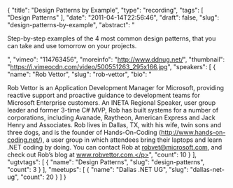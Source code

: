 {
  "title": "Design Patterns by Example",
  "type": "recording",
  "tags": [
    "Design Patterns"
  ],
  "date": "2011-04-14T22:56:46",
  "draft": false,
  "slug": "design-patterns-by-example",
  "abstract": "<p>Step-by-step examples of the 4 most common design patterns, that you can take and use tomorrow on your projects.</p>",
  "vimeo": "114763456",
  "moreinfo": "http://www.ddnug.net/",
  "thumbnail": "https://i.vimeocdn.com/video/500551263_295x166.jpg",
  "speakers": [
    {
      "name": "Rob Vettor",
      "slug": "rob-vettor",
      "bio": "<p>Rob Vettor is an Application Development Manager for Microsoft, providing reactive support and proactive guidance to development teams for Microsoft Enterprise customers. An INETA Regional Speaker, user group leader and former 3-time C# MVP, Rob has built systems for a number of corporations, including Avanade, Raytheon, American Express and Jack Henry and Associates. Rob lives in Dallas, TX, with his wife, twin sons and three dogs, and is the founder of Hands-On-Coding (http://www.hands-on-coding.net/), a user group in which attendees bring their laptops and learn .NET coding by doing. You can contact Rob at robvet@microsoft.com, and check out Rob’s blog at www.robvettor.com.</p>",
      "count": 10
    }
  ],
  "ugtvtags": [
    {
      "name": "Design Patterns",
      "slug": "design-patterns",
      "count": 3
    }
  ],
  "meetups": [
    {
      "name": "Dallas .NET UG",
      "slug": "dallas-net-ug",
      "count": 20
    }
  ]
}